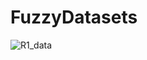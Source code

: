 # FuzzyDatasets

![R1_data](https://github.com/O-PREEDASAWAKUL/FuzzyDatasets/assets/140947798/d0974dee-41c2-4586-9876-331d7f7e03b6)
